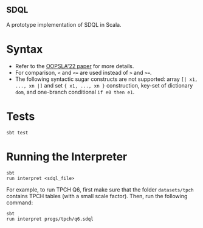 SDQL
----

A prototype implementation of SDQL in Scala.

# Syntax

* Refer to the [OOPSLA'22 paper](https://dl.acm.org/doi/pdf/10.1145/3527333) for more details.
* For comparison, `<` and `<=` are used instead of `>` and `>=`.
* The following syntactic sugar constructs are not supported: array `[| x1, ..., xn |]` and set `{ x1, ..., xn }` construction, key-set of dictionary `dom`, and one-branch conditional `if e0 then e1`.

# Tests

```
sbt test
```

# Running the Interpreter

```
sbt
run interpret <sdql_file>
```

For example, to run TPCH Q6, first make sure that the folder `datasets/tpch` contains TPCH tables (with a small scale factor). Then, run the following command:

```
sbt
run interpret progs/tpch/q6.sdql
```